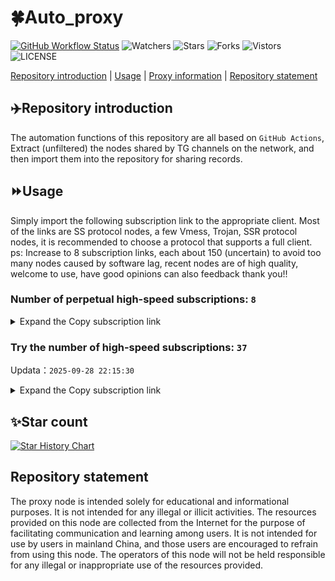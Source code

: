 # 🍀Auto_proxy
[![GitHub Workflow Status](https://img.shields.io/github/actions/workflow/status/PangTouY00/Auto_proxy/main.yml?branch=main)](https://github.com/PangTouY00/Auto_proxy/actions/workflows/main.yml?branch=main) 
![Watchers](https://img.shields.io/github/watchers/w1770946466/Auto_proxy) ![Stars](https://img.shields.io/github/stars/PangTouY00/Auto_proxy) ![Forks](https://img.shields.io/github/forks/w1770946466/Auto_proxy) ![Vistors](https://visitor-badge.laobi.icu/badge?page_id=PangTouY00.Auto_proxy) ![LICENSE](https://img.shields.io/badge/license-CC%20BY--SA%204.0-green.svg)

[Repository introduction](https://github.com/PangTouY00/Auto_proxy#Repositoryintroduction) | [Usage](https://github.com/PangTouY00/Auto_proxy#Usage) | [Proxy information](https://github.com/PangTouY00/Auto_proxy#Proxyinformation) | [Repository statement](https://github.com/PangTouY00/Auto_proxy#Repositorystatement)

## ✈️Repository introduction
The automation functions of this repository are all based on `GitHub Actions`,
Extract (unfiltered) the nodes shared by TG channels on the network, and then import them into the repository for sharing records.

## ⏩Usage
Simply import the following subscription link to the appropriate client. Most of the links are SS protocol nodes, a few Vmess, Trojan, SSR protocol nodes, it is recommended to choose a protocol that supports a full client.
ps: Increase to 8 subscription links, each about 150 (uncertain) to avoid too many nodes caused by software lag, recent nodes are of high quality, welcome to use, have good opinions can also feedback thank you!!

### Number of perpetual high-speed subscriptions: `8`

<details>
  <summary>Expand the Copy subscription link</summary>

  
- [Multiprotocol Base64 encoding](https://raw.githubusercontent.com/PangTouY00/Auto_proxy/main/Long_term_subscription1)
`https://raw.githubusercontent.com/PangTouY00/Auto_proxy/main/Long_term_subscription_num`
`Total number of merge nodes: 263`

- [Multiprotocol Base64 encoding](https://raw.githubusercontent.com/PangTouY00/Auto_proxy/main/Long_term_subscription1)
`https://raw.githubusercontent.com/PangTouY00/Auto_proxy/main/Long_term_subscription1`
`Total number of merge nodes: 33`

- [Multiprotocol Base64 encoding](https://raw.githubusercontent.com/PangTouY00/Auto_proxy/main/Long_term_subscription2)
`https://raw.githubusercontent.com/PangTouY00/Auto_proxy/main/Long_term_subscription2`
`Total number of merge nodes: 33`

- [Multiprotocol Base64 encoding](https://raw.githubusercontent.com/PangTouY00/Auto_proxy/main/Long_term_subscription3)
`https://raw.githubusercontent.com/PangTouY00/Auto_proxy/main/Long_term_subscription3`
`Total number of merge nodes: 33`

- [Multiprotocol Base64 encoding](https://raw.githubusercontent.com/PangTouY00/Auto_proxy/main/Long_term_subscription4)
`https://raw.githubusercontent.com/PangTouY00/Auto_proxy/main/Long_term_subscription4`
`Total number of merge nodes: 33`

- [Multiprotocol Base64 encoding](https://raw.githubusercontent.comPangTouY00/Auto_proxy/main/Long_term_subscription5)
`https://raw.githubusercontent.com/PangTouY00/Auto_proxy/main/Long_term_subscription5`
`Total number of merge nodes: 33`

- [Multiprotocol Base64 encoding](https://raw.githubusercontent.com/PangTouY00/Auto_proxy/main/Long_term_subscription6)
`https://raw.githubusercontent.com/PangTouY00/Auto_proxy/main/Long_term_subscription6`
`Total number of merge nodes: 33`

- [Multiprotocol Base64 encoding](https://raw.githubusercontent.com/PangTouY00/Auto_proxy/main/Long_term_subscription7)
`https://raw.githubusercontent.com/PangTouY00/Auto_proxy/main/Long_term_subscription7`
`Total number of merge nodes: 33`

- [Multiprotocol Base64 encoding](https://raw.githubusercontent.com/PangTouY00/Auto_proxy/main/Long_term_subscription8)
`https://raw.githubusercontent.com/PangTouY00/Auto_proxy/main/Long_term_subscription8`
`Total number of merge nodes: 32`

- [Clash subscription](https://raw.githubusercontent.com/PangTouY00/Auto_proxy/main/Long_term_subscription2.yaml)
`https://raw.githubusercontent.com/PangTouY00/Auto_proxy/main/Long_term_subscription1.yaml`


- [Clash subscription](https://raw.githubusercontent.com/PangTouY00/Auto_proxy/main/Long_term_subscription2.yaml)
`https://raw.githubusercontent.com/PangTouY00/Auto_proxy/main/Long_term_subscription2.yaml`


- [Clash subscription](https://raw.githubusercontent.com/PangTouY00/Auto_proxy/main/Long_term_subscription3.yaml)
`https://raw.githubusercontent.com/PangTouY00/Auto_proxy/main/Long_term_subscription3.yaml`
  
</details>

### Try the number of high-speed subscriptions: `37`
Updata：`2025-09-28 22:15:30`


<details>
  <summary>Expand the Copy subscription link</summary>  
























































































































































































































































































































































































































































































































































































































































































































































































































































































































































































































































































































































































































































































































































































































































































































































































































































































































































































































































































































































































































































































































































































































































































































































































































































































































































































































































































































































































































































































































































































































































































































































































































































































































































































































































































































































































































































































































































































































































































































































































































































































































































































































































































































































































































































































































































































































































































































































































































































































































































































































































































































































































































































































































































































































































































































































































































































































































































































































































































































































































































































































































































































































































































































































































































































































































































































































































































































































































































































































































































































































































































































































































































































































































































































































































































































































































































































































































































































































































































































































































































































































































































































































































































































































































































































































































































































































































































































































































































































































































































































































































































































































































































































































































































































































































































































































































































































































































































































































































































































































































































































































































































































































































































































































































































































































































































































































































































































































































































































































































































































































































































































































































































































































































































































































































































































































































































































































































































































































































































































































































































































































































































































































































































































































































































































































































































































































































































































































































































































































































































































































































































































































































































































































































































































































































































































































































































































































































































































































































































































































































































































































































































































































































































































































































































































































































































































































































































































































































































































































































































































































































































































































































































































































































































































































































































































































































































































































































































































































































































































































































































































































































































































































































































































































































































































































































































































































































































































































































































































































































































































































































































































































































































































































































































































































































































































































































































































































































































































































































































































































































































































































































































































































































































































































































































































































































































































































































































































































































































































































































































































































































































































































































































































































































































































































































































































































































































































































































































































































































































































































































































































































































































































































































































































































































































































































































































































































































































































































































































































































































































































































































































































































































































































































































































































































































































































































































































































































































































































































































































































































































































































































































































































































































































































































































































































































































































































































































































































































































































































































































































































































































































































































































































































































































































































































































































































































































































































































































































































































































































































































































































































































































































































































































































































































































































































































































































































































































































































>Trial subscription：
`https://newbee.cyou/api/v1/client/subscribe?token=d18487538b6c53c268e0b11bd8b3a183`




>Trial subscription：
`https://www.camael.top/api/v1/client/subscribe?token=a2fae1d1e4db23eafc1c0707c2fc2a90`




>Trial subscription：
`https://ldld.whtjdasha.com/api/v1/client/subscribe?token=2b859d862dc3ab414c16d5321ee2ef28`




>Trial subscription：
`https://wdawd.ldldfwq.top/api/v1/client/subscribe?token=23324d58ce254335790ba0e3e44c1f7c`




>Trial subscription：
`https://v2s.ip-ddns.com/api/v1/client/subscribe?token=a84f42d57e3fa03d5e04aa3a7837b265`




>Trial subscription：
`https://gods1.dashicn.buzz/api/v1/client/subscribe?token=904d3eb3fb52260912acfea6203f630e`




>Trial subscription：
`https://qingyun.zybs.eu.org/api/v1/client/subscribe?token=1b87b4b27eaaf5e7d2802b871ed9a7c4`




>Trial subscription：
`https://www.huojian2.xyz/api/v1/client/subscribe?token=10e112f9997dad70f8f6960d398828e2`




>Trial subscription：
`https://a.guojiajia.filegear-sg.me/api/v1/client/subscribe?token=cdc63492812f07662645fcefc3b1199a`




>Trial subscription：
`https://ldldo.top/api/v1/client/subscribe?token=89e9c09d97137aa1de642e9454be7bc6`




>Trial subscription：
`https://ld88.nxxbbf.com/api/v1/client/subscribe?token=1533b6b38391f120e38fd5436f3c31aa`




>Trial subscription：
`https://linlujs.cloud/api/v1/client/subscribe?token=6c0845d4fbbf3cf970f86c3c2dcf4ea4`




>Trial subscription：
`https://xiaoby.com/api/v1/client/subscribe?token=f9d4573e8a0c8e41efcd84079eed50b8`




>Trial subscription：
`https://sy-4dskhb.fj520.click/api/v1/client/subscribe?token=9b2c7e8cb35273c66121b0499a7e8753`




>Trial subscription：
`http://107.173.31.17/api/v1/client/subscribe?token=5e55840f40eaf4803347074389b7a3fd`




>Trial subscription：
`https://gods3.dashicn.buzz/api/v1/client/subscribe?token=45963ef003d5e5ea9cb3f4724ee8e24b`




>Trial subscription：
`https://cn.newbee.cyou/api/v1/client/subscribe?token=9efe69e862934bde4473ad6267a99897`




>Trial subscription：
`https://gw-zubknq2tly.1010520.click/api/v1/client/subscribe?token=d9008a615222a8835558731ce72b0244`




>Trial subscription：
`https://xiaohuolongjc.top/api/v1/client/subscribe?token=e07c05dbc441a8d43e6069f762648c07`




>Trial subscription：
`https://kingfisher.top/api/v1/client/subscribe?token=693aecdd232b858a4799783e45e699d0`




>Trial subscription：
`https://yywhale.com/api/v1/client/subscribe?token=8d19d4fb8ffcf89095b64942ae89e062`




>Trial subscription：
`https://gw-8gdesscrja.1010520.click/api/v1/client/subscribe?token=f38e5bba433f191a9a864f9c0953a2a6`




>Trial subscription：
`https://dashuai.us/api/v1/client/subscribe?token=6b5526f0e4babd446faf027bf7d14b7d`




>Trial subscription：
`https://mugagw.leidwxzcw.xyz/api/v1/client/subscribe?token=1f5c0916179da1f770d7e01126e1a7eb`




>Trial subscription：
`https://ylccloud.top/api/v1/client/subscribe?token=6ca8d1fc607e7aa498fb46bdfed1c419`




>Trial subscription：
`https://asdaw.leidwxzcw.xyz/api/v1/client/subscribe?token=134a3641c35e5ff818eba043bed41fe9`




>Trial subscription：
`https://guanwang.1010520.click/api/v1/client/subscribe?token=124a94a48ef484e0dc480834b505b4d0`




>Trial subscription：
`https://gw-wzpalhftjc.1010520.click/api/v1/client/subscribe?token=b6e40f9d1117179b1f8526a213d6addf`




>Trial subscription：
`https://gw-tokwyrfy9u.1010520.click/api/v1/client/subscribe?token=38f9edebfb08f2fcae1d3de1546242bd`




>Trial subscription：
`https://sufujia.top/api/v1/client/subscribe?token=5299349ff98f9b0b899a4f590db1e259`




>Trial subscription：
`https://www.eeevpn.com/api/v1/client/subscribe?token=2cc5a52bc28dd1bba60500fb530c9176`




>Trial subscription：
`https://go.yueyun.de/api/v1/client/subscribe?token=355fd39d3326770520f7478191c0e1cb`




>Trial subscription：
`https://multiserver.multiserveradelshoop.com/api/v1/client/subscribe?token=049e0674d67518edc8af5e46aafe8bde`




>Trial subscription：
`https://fs.v2rayse.com/share/20250928/fpzuhksv3o.txt`




>Trial subscription：
`https://gods2.dashicn.buzz/api/v1/client/subscribe?token=8f42e4fb178c71ed965d172e13bbf611`




>Trial subscription：
`https://nekocloud.qzz.io/api/v1/client/subscribe?token=5a287e11b8fbd93563fbdafa9846cd60`




>Trial subscription：
`https://nekocloud.xx.kg/api/v1/client/subscribe?token=0c68f5c2e1f206dea53ecdf126aee7cd`



</details>

## ✨Star count
[![Star History Chart](https://api.star-history.com/svg?repos=PangTouY00/Auto_proxy&type=Date)](https://star-history.com/#w1770946466/Auto_proxy&Date)



## Repository statement
The proxy node is intended solely for educational and informational purposes. It is not intended for any illegal or illicit activities. The resources provided on this node are collected from the Internet for the purpose of facilitating communication and learning among users. It is not intended for use by users in mainland China, and those users are encouraged to refrain from using this node. The operators of this node will not be held responsible for any illegal or inappropriate use of the resources provided.
